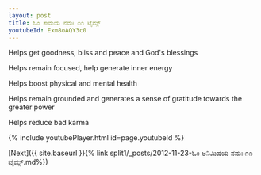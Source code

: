 ```yaml
---
layout: post
title: ಓಂ ಕಾಮಯ ನಮಃ ೧೧ ಟೈಮ್ಸ್
youtubeId: Exm8oAQY3c0
---
```

 
 
Helps get goodness, bliss and peace and God's blessings
 
Helps remain focused, help generate inner energy 
 
Helps boost physical and mental health 
 
Helps remain grounded and generates a sense of gratitude towards the greater power 
 
Helps reduce bad karma
 
 
 
 


{% include youtubePlayer.html id=page.youtubeId %}
 
[Next]({{ site.baseurl }}{% link  split1/_posts/2012-11-23-ಓಂ ಅನಿಮಿಷಯ ನಮಃ ೧೧ ಟೈಮ್ಸ್.md%})
 

